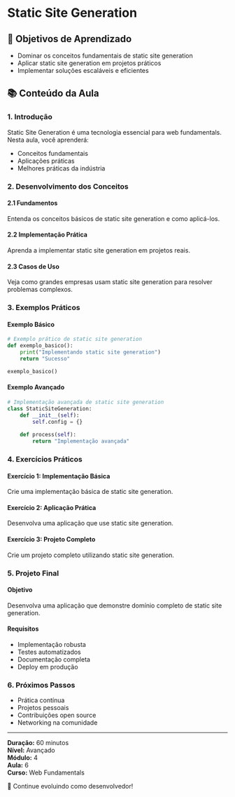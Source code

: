 # Static Site Generation

## 🎯 Objetivos de Aprendizado
- Dominar os conceitos fundamentais de static site generation
- Aplicar static site generation em projetos práticos
- Implementar soluções escaláveis e eficientes

## 📚 Conteúdo da Aula

### 1. Introdução
Static Site Generation é uma tecnologia essencial para web fundamentals. Nesta aula, você aprenderá:

- Conceitos fundamentais
- Aplicações práticas
- Melhores práticas da indústria

### 2. Desenvolvimento dos Conceitos

#### 2.1 Fundamentos
Entenda os conceitos básicos de static site generation e como aplicá-los.

#### 2.2 Implementação Prática
Aprenda a implementar static site generation em projetos reais.

#### 2.3 Casos de Uso
Veja como grandes empresas usam static site generation para resolver problemas complexos.

### 3. Exemplos Práticos

#### Exemplo Básico
```python
# Exemplo prático de static site generation
def exemplo_basico():
    print("Implementando static site generation")
    return "Sucesso"

exemplo_basico()
```

#### Exemplo Avançado
```python
# Implementação avançada de static site generation
class StaticSiteGeneration:
    def __init__(self):
        self.config = {}
    
    def process(self):
        return "Implementação avançada"
```

### 4. Exercícios Práticos

#### Exercício 1: Implementação Básica
Crie uma implementação básica de static site generation.

#### Exercício 2: Aplicação Prática
Desenvolva uma aplicação que use static site generation.

#### Exercício 3: Projeto Completo
Crie um projeto completo utilizando static site generation.

### 5. Projeto Final

#### Objetivo
Desenvolva uma aplicação que demonstre domínio completo de static site generation.

#### Requisitos
- Implementação robusta
- Testes automatizados
- Documentação completa
- Deploy em produção

### 6. Próximos Passos

- Prática contínua
- Projetos pessoais
- Contribuições open source
- Networking na comunidade

---

**Duração:** 60 minutos  
**Nível:** Avançado  
**Módulo:** 4  
**Aula:** 6  
**Curso:** Web Fundamentals

🎉 Continue evoluindo como desenvolvedor!
